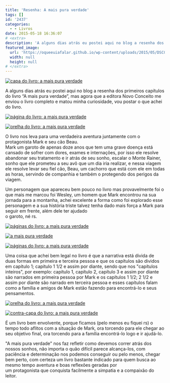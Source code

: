 ```yaml
---
title: 'Resenha: A mais pura verdade'
tags: []
id: '2437'
categories:
  - - Livros
date: 2015-05-18 16:36:07
# <extra>
description: 'A alguns dias atrás eu postei aqui no blog a resenha dos primeiros capítulos do livro “A mais pura verdade”, mas agora que a editora Novo Conceito me enviou o livro completo e matou minha curiosidade, vou postar o que achei do livro. O livro nos leva para uma verdadeira aventura juntamente com o protagonista Mark e seu cão Beau. Mark um garoto de apenas doze anos que tem uma grave doença está cansado de sofrer com dores, exames e internações, por isso ele resolve abandonar seu tratamento e ir atrás de seu sonho, escalar o Monte Rainer, sonho que ele prometeu a seu avô que um dia iria realizar, e nessa viagem ele resolve levar seu fiel cão, Beau, um cachorro que está com ele em todas as horas, servindo de companhia e também o protegendo dos perigos da &hellip;'
featured_image: 
  url: 'https://oqueeuiafalar.github.io/wp-content/uploads/2015/05/DSC03638-1024x768.jpg'
  width: null
  height: null
# </extra>
---
```


[![capa do livro: a mais pura verdade](/wp-content/uploads/2015/05/DSC03638-1024x768.jpg)](/wp-content/uploads/2015/05/DSC03638.jpg)

A alguns dias atrás eu postei aqui no blog a resenha dos primeiros capítulos do livro “A mais pura verdade”, mas agora que a editora Novo Conceito me enviou o livro completo e matou minha curiosidade, vou postar o que achei do livro.

[![página do livro: a mais pura verdade](/wp-content/uploads/2015/05/DSC03641-1024x768.jpg)](/wp-content/uploads/2015/05/DSC03641.jpg)

[![orelha do livro: a mais pura verdade](/wp-content/uploads/2015/05/DSC03643-1024x768.jpg)](/wp-content/uploads/2015/05/DSC03643.jpg)

O livro nos leva para uma verdadeira aventura juntamente com o protagonista Mark e seu cão Beau.  
Mark um garoto de apenas doze anos que tem uma grave doença está cansado de sofrer com dores, exames e internações, por isso ele resolve abandonar seu tratamento e ir atrás de seu sonho, escalar o Monte Rainer, sonho que ele prometeu a seu avô que um dia iria realizar, e nessa viagem ele resolve levar seu fiel cão, Beau, um cachorro que está com ele em todas as horas, servindo de companhia e também o protegendo dos perigos da viagem.

Um personagem que apareceu bem pouco no livro mas provavelmente foi o que mais me marcou foi Wesley, um homem que Mark encontrou na sua jornada para a montanha, achei excelente a forma como foi explorado esse personagem e a sua história triste talvez tenha dado mais força a Mark para seguir em frente, além dele ter ajudado  
o garoto, né rs.

[![páginas do livro: a mais pura verdade](/wp-content/uploads/2015/05/DSC03646-1024x768.jpg)](/wp-content/uploads/2015/05/DSC03646.jpg)

[![a mais pura verdade ](/wp-content/uploads/2015/05/DSC03645-1024x768.jpg)](/wp-content/uploads/2015/05/DSC03645.jpg)

[![páginas do livro: a mais pura verdade](/wp-content/uploads/2015/05/DSC03642-1024x768.jpg)](/wp-content/uploads/2015/05/DSC03642.jpg)

Uma coisa que achei bem legal no livro é que a narrativa está divida de duas formas em primeira e terceira pessoa e que os capítulos são dividos em capítulo 1; capítulo 1 1/2 e assim por diante, sendo que nos "capítulos inteiros", por exemplo: capítulo 1, capítulo 2, capítulo 3 e assim por diante são narrados em primeira pessoa por Mark e os capítulos 1 1/2; 2 1/2 e assim por diante são narrado em terceira pessoa e esses capítulos falam como a família e amigos de Mark estão fazendo para encontrá-lo e seus pensamentos.

[![orelha do livro: a mais pura verdade](/wp-content/uploads/2015/05/DSC03644-1024x768.jpg)](/wp-content/uploads/2015/05/DSC03644.jpg)

[![contra-capa do livro: a mais pura verdade](/wp-content/uploads/2015/05/DSC03639-1024x768.jpg)](/wp-content/uploads/2015/05/DSC03639.jpg)

É um livro bem envolvente, porque ficamos (pelo menos eu fiquei rs) o tempo todo aflitos com a situação de Mark, ora torcendo para ele chegar ao seu objetivo final, ora torcendo para a família encontrá-lo logo e ir ajudá-lo.

"A mais pura verdade" nos faz refletir como devemos correr atrás dos nossos sonhos, não importa o quão difícil parece alcança-los, com paciência e determinação nos podemos conseguir ou pelo menos, chegar bem perto, com certeza um livro bastante indicado para quem busca ao mesmo tempo aventura e boas reflexões geradas por  
um protagonista que conquista facilmente a simpatia e a compaixão do leitor.
